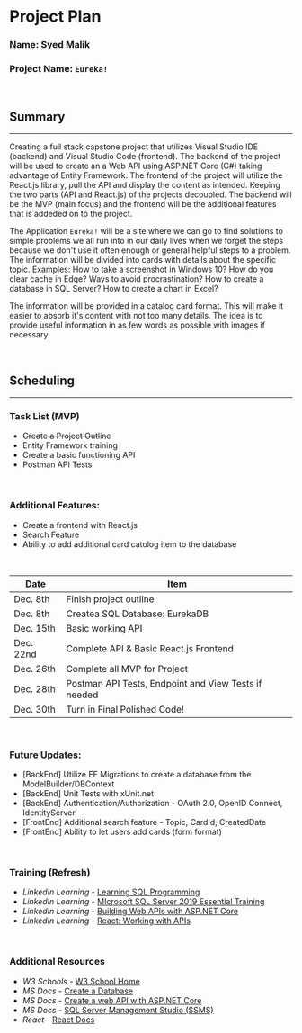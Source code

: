 # Project Plan

### Name: Syed Malik

### Project Name: `Eureka!`

<br>

## Summary

---

Creating a full stack capstone project that utilizes Visual Studio IDE (backend) and Visual Studio Code (frontend). The backend of the project will be used to create an a Web API using ASP.NET Core (C#) taking advantage of Entity Framework. The frontend of the project will utilize the React.js library, pull the API and display the content as intended. Keeping the two parts (API and React.js) of the projects decoupled. The backend will be the MVP (main focus) and the frontend will be the additional features that is addeded on to the project.

The Application `Eureka!` will be a site where we can go to find solutions to simple problems we all run into in our daily lives when we forget the steps because we don't use it often enough or general helpful steps to a problem. The information will be divided into cards with details about the specific topic. Examples: How to take a screenshot in Windows 10? How do you clear cache in Edge? Ways to avoid procrastination? How to create a database in SQL Server? How to create a chart in Excel?

The information will be provided in a catalog card format. This will make it easier to absorb it's content with not too many details. The idea is to provide useful information in as few words as possible with images if necessary.

<br>

## Scheduling

---

### Task List (MVP)

- ~~Create a Project Outline~~
- Entity Framework training
- Create a basic functioning API
- Postman API Tests

<br>

### Additional Features:

- Create a frontend with React.js
- Search Feature
- Ability to add additional card catolog item to the database

<br>

| Date      | Item                                                 |
| --------- | ---------------------------------------------------- |
| Dec. 8th  | Finish project outline                               |
| Dec. 8th  | Createa SQL Database: EurekaDB                       |
| Dec. 15th | Basic working API                                    |
| Dec. 22nd | Complete API & Basic React.js Frontend               |
| Dec. 26th | Complete all MVP for Project                         |
| Dec. 28th | Postman API Tests, Endpoint and View Tests if needed |
| Dec. 30th | Turn in Final Polished Code!                         |

<br>

### Future Updates:

- [BackEnd] Utilize EF Migrations to create a database from the ModelBuilder/DBContext
- [BackEnd] Unit Tests with xUnit.net
- [BackEnd] Authentication/Authorization - OAuth 2.0, OpenID Connect, IdentityServer
- [FrontEnd] Additional search feature - Topic, CardId, CreatedDate
- [FrontEnd] Ability to let users add cards (form format)

<br>

### Training (Refresh)

- _LinkedIn Learning_ - [Learning SQL Programming](https://www.linkedin.com/learning/learning-sql-programming-8382385?u=3322)
- _LinkedIn Learning_ - [MIcrosoft SQL Server 2019 Essential Training](https://www.linkedin.com/learning/microsoft-sql-server-2019-essential-training?u=3322)
- _LinkedIn Learning_ - [Building Web APIs with ASP.NET Core](https://www.linkedin.com/learning/building-web-apis-with-asp-dot-net-core-3?u=3322)
- _LinkedIn Learning_ - [React: Working with APIs](https://www.linkedin.com/learning/react-working-with-apis?u=3322)

<br>

### Additional Resources

- _W3 Schools_ - [W3 School Home](https://www.w3schools.com/)
- _MS Docs_ - [Create a Database](https://docs.microsoft.com/en-us/sql/relational-databases/databases/create-a-database?view=sql-server-ver15)
- _MS Docs_ - [Create a web API with ASP.NET Core](https://docs.microsoft.com/en-us/aspnet/core/tutorials/first-web-api?view=aspnetcore-6.0&tabs=visual-studio)
- _MS Docs_ - [SQL Server Management Studio (SSMS)](https://docs.microsoft.com/en-us/sql/ssms/sql-server-management-studio-ssms?view=sql-server-ver15)
- _React_ - [React Docs](https://reactjs.org/docs/getting-started.html)

